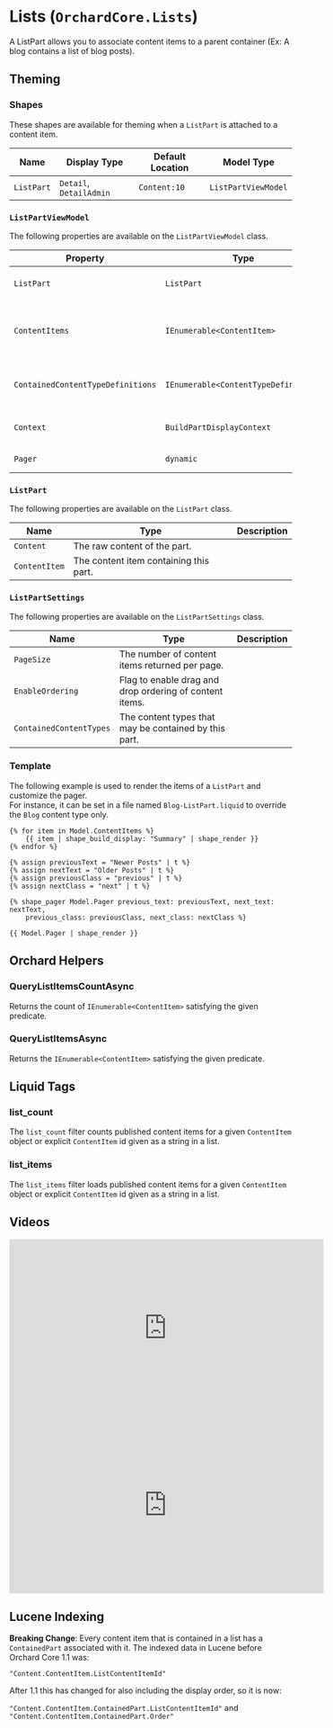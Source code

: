 # Lists (`OrchardCore.Lists`)

A ListPart allows you to associate content items to a parent container (Ex: A blog contains a list of blog posts).

## Theming

### Shapes

These shapes are available for theming when a `ListPart` is attached to a content item.

| Name       | Display Type            | Default Location | Model Type          |
|------------|-------------------------|------------------|---------------------|
| `ListPart` | `Detail`, `DetailAdmin` | `Content:10`     | `ListPartViewModel` |

### `ListPartViewModel`

The following properties are available on the `ListPartViewModel` class.

| Property                          | Type                                 | Description                            |
|-----------------------------------|--------------------------------------|----------------------------------------|
| `ListPart`                        | `ListPart`                           | The `ListPart` instance.               |
| `ContentItems`                    | `IEnumerable<ContentItem>`           | The content items the part is made of. |
| `ContainedContentTypeDefinitions` | `IEnumerable<ContentTypeDefinition>` | The content types the list accepts.    |
| `Context`                         | `BuildPartDisplayContext`            | The current display context.           |
| `Pager`                           | `dynamic`                            | The pager for the list.                |

### `ListPart`

The following properties are available on the `ListPart` class.

| Name          | Type                                   | Description |
|---------------|----------------------------------------|-------------|
| `Content`     | The raw content of the part.           |
| `ContentItem` | The content item containing this part. |

### `ListPartSettings`

The following properties are available on the `ListPartSettings` class.

| Name                    | Type                                                    | Description |
|-------------------------|---------------------------------------------------------|-------------|
| `PageSize`              | The number of content items returned per page.          |
| `EnableOrdering`        | Flag to enable drag and drop ordering of content items. |
| `ContainedContentTypes` | The content types that may be contained by this part.   |

### Template

The following example is used to render the items of a `ListPart` and customize the pager.  
For instance, it can be set in a file named `Blog-ListPart.liquid` to override the `Blog` content type only.

```liquid
{% for item in Model.ContentItems %}
    {{ item | shape_build_display: "Summary" | shape_render }}
{% endfor %}

{% assign previousText = "Newer Posts" | t %}
{% assign nextText = "Older Posts" | t %}
{% assign previousClass = "previous" | t %}
{% assign nextClass = "next" | t %}

{% shape_pager Model.Pager previous_text: previousText, next_text: nextText,
    previous_class: previousClass, next_class: nextClass %}

{{ Model.Pager | shape_render }}
```

## Orchard Helpers

### QueryListItemsCountAsync

Returns the count of `IEnumerable<ContentItem>` satisfying the given predicate.

### QueryListItemsAsync

Returns the `IEnumerable<ContentItem>` satisfying the given predicate.

## Liquid Tags

### list_count

The `list_count` filter counts published content items for a given `ContentItem` object or explicit `ContentItem` id given as a string in a list.

### list_items

The `list_items` filter loads published content items for a given `ContentItem` object or explicit `ContentItem` id given as a string in a list.

## Videos

<iframe width="560" height="315" src="https://www.youtube-nocookie.com/embed/a3yyR27vdQQ" frameborder="0" allow="accelerometer; autoplay; encrypted-media; gyroscope; picture-in-picture" allowfullscreen></iframe>

<iframe width="560" height="315" src="https://www.youtube-nocookie.com/embed/JYES1i6BdWs" frameborder="0" allow="accelerometer; autoplay; encrypted-media; gyroscope; picture-in-picture" allowfullscreen></iframe>

## Lucene Indexing

**Breaking Change**: Every content item that is contained in a list has a `ContainedPart` associated with it.
The indexed data in Lucene before Orchard Core 1.1 was:

`"Content.ContentItem.ListContentItemId"`

After 1.1 this has changed for also including the display order, so it is now:

`"Content.ContentItem.ContainedPart.ListContentItemId"`
and  
`"Content.ContentItem.ContainedPart.Order"`
